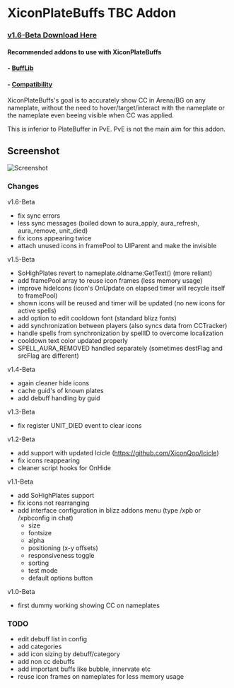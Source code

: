 # XiconPlateBuffs TBC Addon

### [v1.6-Beta Download Here](https://github.com/XiconQoo/XiconPlateBuffs/releases/download/v1.6-Beta/XiconPlateBuffs_v1.6-Beta.zip)

#### Recommended addons to use with XiconPlateBuffs

#### - [BuffLib](https://github.com/Schaka/BuffLib/releases/download/v1.1.1/BuffLib.zip)
#### - [Compatibility](https://github.com/raethkcj/Compatibility)

XiconPlateBuffs's goal is to accurately show CC in Arena/BG on any nameplate, without the need to hover/target/interact with the nameplate or the nameplate even beeing visible when CC was applied.

This is inferior to PlateBuffer in PvE. PvE is not the main aim for this addon.

## Screenshot

![Screenshot](../readme-media/sample.png)

### Changes

v1.6-Beta
- fix sync errors
- less sync messages (boiled down to aura_apply, aura_refresh, aura_remove, unit_died)
- fix icons appearing twice
- attach unused icons in framePool to UIParent and make the invisible

v1.5-Beta
- SoHighPlates revert to nameplate.oldname:GetText() (more reliant)
- add framePool array to reuse icon frames (less memory usage)
- improve hideIcons (icon's OnUpdate on elapsed timer will recycle itself to framePool)
- shown icons will be reused and timer will be updated (no new icons for active spells)
- add option to edit cooldown font (standard blizz fonts)
- add synchronization between players (also syncs data from CCTracker)
- handle spells from synchronization by spellID to overcome localization
- cooldown text color updated properly
- SPELL_AURA_REMOVED handled separately (sometimes destFlag and srcFlag are different)

v1.4-Beta
- again cleaner hide icons
- cache guid's of known plates
- add debuff handling by guid

v1.3-Beta
- fix register UNIT_DIED event to clear icons

v1.2-Beta
- add support with updated Icicle (https://github.com/XiconQoo/Icicle)
- fix icons reappearing
- cleaner script hooks for OnHide

v1.1-Beta
- add SoHighPlates support
- fix icons not rearranging
- add interface configuration in blizz addons menu (type /xpb or /xpbconfig in chat)
    - size
    - fontsize
    - alpha
    - positioning (x-y offsets)
    - responsiveness toggle
    - sorting
    - test mode
    - default options button


v1.0-Beta

- first dummy working showing CC on nameplates

### TODO

- edit debuff list in config
- add categories
- add icon sizing by debuff/category
- add non cc debuffs
- add important buffs like bubble, innervate etc
- reuse icon frames on nameplates for less memory usage